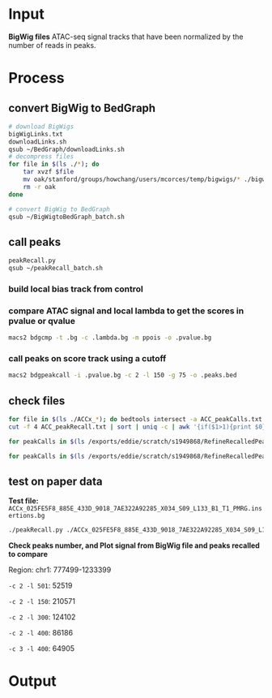 # Input
**BigWig files**
ATAC-seq signal tracks that have been normalized by the number of reads in peaks. 
# Process
## convert BigWig to BedGraph
```bash
# download BigWigs
bigWigLinks.txt
downloadLinks.sh
qsub ~/BedGraph/downloadLinks.sh
# decompress files
for file in $(ls ./*); do
	tar xvzf $file
	mv oak/stanford/groups/howchang/users/mcorces/temp/bigwigs/* ./bigwigs
	rm -r oak
done
```
```bash
# convert BigWig to BedGraph
qsub ~/BigWigtoBedGraph_batch.sh
```
## call peaks
```bash
peakRecall.py
qsub ~/peakRecall_batch.sh
```
### build local bias track from control
### compare ATAC signal and local lambda to get the scores in pvalue or qvalue
```bash
macs2 bdgcmp -t .bg -c .lambda.bg -m ppois -o .pvalue.bg
```
### call peaks on score track using a cutoff
```bash
macs2 bdgpeakcall -i .pvalue.bg -c 2 -l 150 -g 75 -o .peaks.bed
```
## check files
```bash
for file in $(ls ./ACCx_*); do bedtools intersect -a ACC_peakCalls.txt.sorted -b $file -f 0.5 -u >> ACC_peakRecall.txt; done
cut -f 4 ACC_peakRecall.txt | sort | uniq -c | awk '{if($1>1){print $0}}' | wc -l
```
```bash
for peakCalls in $(ls /exports/eddie/scratch/s1949868/RefineRecalledPeaks/*.txt.sorted); do echo $peakCalls;  cancerType=`echo ${peakCalls#*/RefineRecalledPeaks/}`;  cancerType=`echo ${cancerType%_peakCalls*}`; for file in $(ls /exports/eddie/scratch/s1949868/RefineRecalledPeaks/$cancerType*.peaks.bed.sorted); do bedtools intersect -a $peakCalls -b $file -f 0.5 -u >> ${cancerType}_PeakRecall.total.txt; done; a=`cut -f 4 ${cancerType}_PeakRecall.total.txt | sort | uniq -c | awk '{if($1>1){print $0}}' | wc -l | awk '{print $1}'`; b=`wc -l $peakCalls | awk '{print $1}'`; echo -e "$cancerType\t$a\t$b" ; done
```
```bash
for peakCalls in $(ls /exports/eddie/scratch/s1949868/RefineRecalledPeaks/*.txt.sorted); do  echo $peakCalls;  cancerType=`echo ${peakCalls#*/RefineRecalledPeaks/}`;  cancerType=`echo ${cancerType%_peakCalls*}`; echo $cancerType; for file in $(ls /exports/eddie/scratch/s1949868/RefineRecalledPeaks/$cancerType*.peaks.bed.sorted); do bedtools intersect -a $peakCalls -b $file -f 0.5 -u >> ${cancerType}_PeakRecall.total.txt; done; Recalled = `cut -f 4 ${cancerType}_PeakRecall.total.txt | sort | uniq -c | awk '{if($1>1){print $0}}' | wc -l`; Original = `wc -l $peakCalls`; echo -e "$cancerType\t$recalled\t$original"; done
```
## test on paper data
**Test file:** `ACCx_025FE5F8_885E_433D_9018_7AE322A92285_X034_S09_L133_B1_T1_PMRG.insertions.bg`
```bash
./peakRecall.py ./ACCx_025FE5F8_885E_433D_9018_7AE322A92285_X034_S09_L133_B1_T1_PMRG.insertions.bg
```
**Check peaks number, and Plot signal from BigWig file and peaks recalled to compare**

Region: chr1: 777499-1233399

`-c 2 -l 501`: 52519 


`-c 2 -l 150`: 210571

`-c 2 -l 300`: 124102

`-c 2 -l 400`: 86186


`-c 3 -l 400`: 64905 
# Output
<!--stackedit_data:
eyJoaXN0b3J5IjpbNzAwMzM2NTMzLDU1MDkxNDc2MywxOTY3Nz
g4OTQyLC00NzQ3ODc4NDgsMTY4NjY0NTY0NSwtMjA5NzkyNzk3
NiwtMzA5ODI0NjQxLC05NTQ4ODY4MzYsMjA1Mjk1OTM0NywtNT
I2MTQ4NjA0LDEzMjc2MzUyNDYsLTE3MjgyNzE0NzgsLTEyNDg2
OTE4MzcsMzE3MTAyNDQ4LC03MDc0OTM1MjQsMzE3MTAyNDQ4LD
E4MDk5NjIxNDIsLTE4NjQzOTUyMjUsMTM1Mzc5MjgyMywxMDc1
MjUyNjFdfQ==
-->